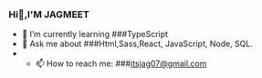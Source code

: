 ### Hi👋,I'M JAGMEET


- 🌱 I’m currently learning ###TypeScript
- 💬 Ask me about ###Html,Sass,React, JavaScript, Node, SQL.
- - 📫 How to reach me: ###itsjag07@gmail.com

<!--
**Jagm33t/Jagm33t** is a ✨ _special_ ✨ repository because its `README.md` (this file) appears on your GitHub profile.

Here are some ideas to get you started:

- 🔭 I’m currently working on ...
- 🌱 I’m currently learning TypeScript
- 👯 I’m looking to collaborate on ...
- 🤔 I’m looking for help with ...
- 💬 Ask me about Html,Sass,React, JavaScript, Node, SQL.
- 📫 How to reach me: itsjag07@gmail.com
- 😄 Pronouns: ...
- ⚡ Fun fact: ...
-->
